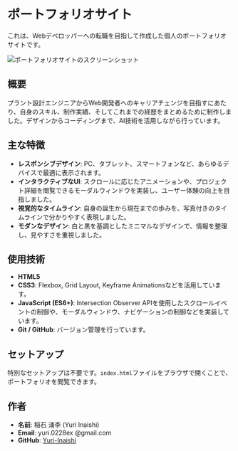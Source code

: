 # ポートフォリオサイト

これは、Webデベロッパーへの転職を目指して作成した個人のポートフォリオサイトです。

![ポートフォリオサイトのスクリーンショット](images/portfolio-screenshot.png)

## 概要

プラント設計エンジニアからWeb開発者へのキャリアチェンジを目指すにあたり、自身のスキル、制作実績、そしてこれまでの経歴をまとめるために制作しました。デザインからコーディングまで、AI技術を活用しながら行っています。

## 主な特徴

- **レスポンシブデザイン**: PC、タブレット、スマートフォンなど、あらゆるデバイスで最適に表示されます。
- **インタラクティブなUI**: スクロールに応じたアニメーションや、プロジェクト詳細を閲覧できるモーダルウィンドウを実装し、ユーザー体験の向上を目指しました。
- **視覚的なタイムライン**: 自身の誕生から現在までの歩みを、写真付きのタイムラインで分かりやすく表現しました。
- **モダンなデザイン**: 白と黒を基調としたミニマルなデザインで、情報を整理し、見やすさを重視しました。

## 使用技術

- **HTML5**
- **CSS3**: Flexbox, Grid Layout, Keyframe Animationsなどを活用しています。
- **JavaScript (ES6+)**: Intersection Observer APIを使用したスクロールイベントの制御や、モーダルウィンドウ、ナビゲーションの制御などを実装しています。
- **Git / GitHub**: バージョン管理を行っています。

## セットアップ

特別なセットアップは不要です。`index.html`ファイルをブラウザで開くことで、ポートフォリオを閲覧できます。

## 作者

- **名前**: 稲石 湧李 (Yuri Inaishi)
- **Email**: yuri.0228ex @gmail.com
- **GitHub**: [Yuri-Inaishi](https://github.com/Yuri-Inaishi)
